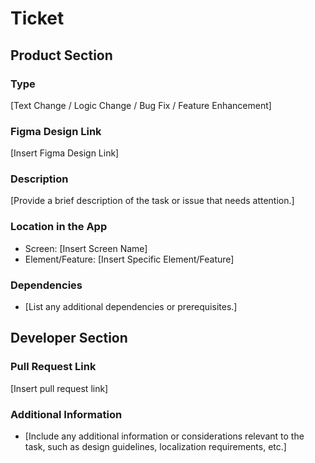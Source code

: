 # Ticket

## Product Section

### Type

[Text Change / Logic Change / Bug Fix / Feature Enhancement]

### Figma Design Link

[Insert Figma Design Link]

### Description

[Provide a brief description of the task or issue that needs attention.]

### Location in the App

- Screen: [Insert Screen Name]
- Element/Feature: [Insert Specific Element/Feature]

### Dependencies

- [List any additional dependencies or prerequisites.]

## Developer Section

### Pull Request Link

[Insert pull request link]

### Additional Information

- [Include any additional information or considerations relevant to the task, such as design guidelines, localization requirements, etc.]
